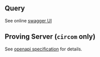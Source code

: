 ## Query

See online [swagger UI](https://www.query.anonklub.xyz)

## Proving Server (`circom` only)

See [openapi specification](https://github.com/anonklub/anonklub/blob/archive/circom/apis/prove/openapi.yaml) for details.
